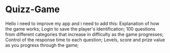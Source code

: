 # Quizz-Game
Hello i need to improve my app and i need to add this: Explanation of how the game works; Login to save the player's identification; 100 questions from different categories that increase in difficulty as the game progresses; Control of the response time to each question; Levels, score and prize value as you progress through the game;
